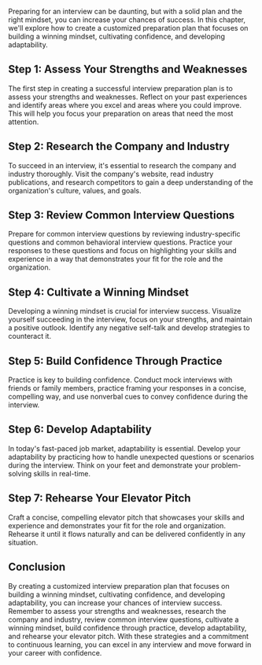 
Preparing for an interview can be daunting, but with a solid plan and the right mindset, you can increase your chances of success. In this chapter, we'll explore how to create a customized preparation plan that focuses on building a winning mindset, cultivating confidence, and developing adaptability.

Step 1: Assess Your Strengths and Weaknesses
--------------------------------------------

The first step in creating a successful interview preparation plan is to assess your strengths and weaknesses. Reflect on your past experiences and identify areas where you excel and areas where you could improve. This will help you focus your preparation on areas that need the most attention.

Step 2: Research the Company and Industry
-----------------------------------------

To succeed in an interview, it's essential to research the company and industry thoroughly. Visit the company's website, read industry publications, and research competitors to gain a deep understanding of the organization's culture, values, and goals.

Step 3: Review Common Interview Questions
-----------------------------------------

Prepare for common interview questions by reviewing industry-specific questions and common behavioral interview questions. Practice your responses to these questions and focus on highlighting your skills and experience in a way that demonstrates your fit for the role and the organization.

Step 4: Cultivate a Winning Mindset
-----------------------------------

Developing a winning mindset is crucial for interview success. Visualize yourself succeeding in the interview, focus on your strengths, and maintain a positive outlook. Identify any negative self-talk and develop strategies to counteract it.

Step 5: Build Confidence Through Practice
-----------------------------------------

Practice is key to building confidence. Conduct mock interviews with friends or family members, practice framing your responses in a concise, compelling way, and use nonverbal cues to convey confidence during the interview.

Step 6: Develop Adaptability
----------------------------

In today's fast-paced job market, adaptability is essential. Develop your adaptability by practicing how to handle unexpected questions or scenarios during the interview. Think on your feet and demonstrate your problem-solving skills in real-time.

Step 7: Rehearse Your Elevator Pitch
------------------------------------

Craft a concise, compelling elevator pitch that showcases your skills and experience and demonstrates your fit for the role and organization. Rehearse it until it flows naturally and can be delivered confidently in any situation.

Conclusion
----------

By creating a customized interview preparation plan that focuses on building a winning mindset, cultivating confidence, and developing adaptability, you can increase your chances of interview success. Remember to assess your strengths and weaknesses, research the company and industry, review common interview questions, cultivate a winning mindset, build confidence through practice, develop adaptability, and rehearse your elevator pitch. With these strategies and a commitment to continuous learning, you can excel in any interview and move forward in your career with confidence.
